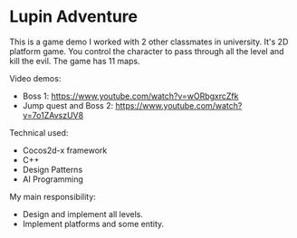 # Lupin Adventure

This is a game demo I worked with 2 other classmates in university. It's 2D platform game. You control the character to pass through all the level and kill the evil.
The game has 11 maps.

Video demos:
  - Boss 1: https://www.youtube.com/watch?v=wORbgxrcZfk
  - Jump quest and Boss 2: https://www.youtube.com/watch?v=7o1ZAvszUV8

Technical used:
  - Cocos2d-x framework
  - C++
  - Design Patterns
  - AI Programming

My main responsibility:
  - Design and implement all levels.
  - Implement platforms and some entity.
  
